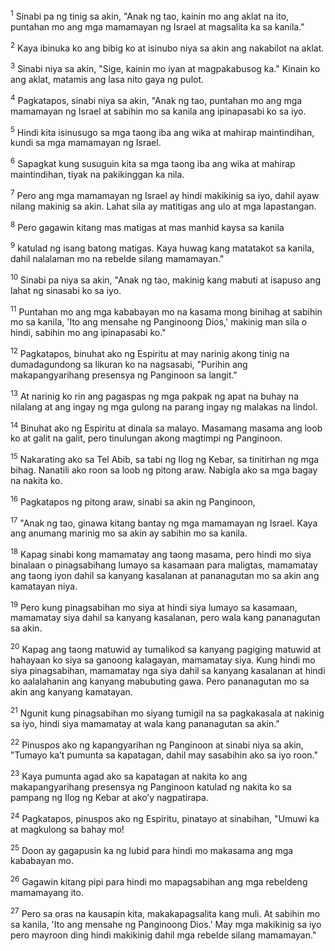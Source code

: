 <sup>1</sup>
Sinabi pa ng tinig sa akin, "Anak ng tao, kainin mo ang aklat na ito, puntahan mo ang mga mamamayan ng Israel at magsalita ka sa kanila." 

<sup>2</sup>
Kaya ibinuka ko ang bibig ko at isinubo niya sa akin ang nakabilot na aklat. 

<sup>3</sup>
Sinabi niya sa akin, "Sige, kainin mo iyan at magpakabusog ka." Kinain ko ang aklat, matamis ang lasa nito gaya ng pulot. 

<sup>4</sup>
Pagkatapos, sinabi niya sa akin, "Anak ng tao, puntahan mo ang mga mamamayan ng Israel at sabihin mo sa kanila ang ipinapasabi ko sa iyo. 

<sup>5</sup>
Hindi kita isinusugo sa mga taong iba ang wika at mahirap maintindihan, kundi sa mga mamamayan ng Israel. 

<sup>6</sup>
Sapagkat kung susuguin kita sa mga taong iba ang wika at mahirap maintindihan, tiyak na pakikinggan ka nila. 

<sup>7</sup>
Pero ang mga mamamayan ng Israel ay hindi makikinig sa iyo, dahil ayaw nilang makinig sa akin. Lahat sila ay matitigas ang ulo at mga lapastangan. 

<sup>8</sup>
Pero gagawin kitang mas matigas at mas manhid kaysa sa kanila 

<sup>9</sup>
katulad ng isang batong matigas. Kaya huwag kang matatakot sa kanila, dahil nalalaman mo na rebelde silang mamamayan." 

<sup>10</sup>
Sinabi pa niya sa akin, "Anak ng tao, makinig kang mabuti at isapuso ang lahat ng sinasabi ko sa iyo. 

<sup>11</sup>
Puntahan mo ang mga kababayan mo na kasama mong binihag at sabihin mo sa kanila, 'Ito ang mensahe ng Panginoong Dios,' makinig man sila o hindi, sabihin mo ang ipinapasabi ko." 

<sup>12</sup>
Pagkatapos, binuhat ako ng Espiritu at may narinig akong tinig na dumadagundong sa likuran ko na nagsasabi, "Purihin ang makapangyarihang presensya ng Panginoon sa langit." 

<sup>13</sup>
At narinig ko rin ang pagaspas ng mga pakpak ng apat na buhay na nilalang at ang ingay ng mga gulong na parang ingay ng malakas na lindol. 

<sup>14</sup>
Binuhat ako ng Espiritu at dinala sa malayo. Masamang masama ang loob ko at galit na galit, pero tinulungan akong magtimpi ng Panginoon. 

<sup>15</sup>
Nakarating ako sa Tel Abib, sa tabi ng Ilog ng Kebar, sa tinitirhan ng mga bihag. Nanatili ako roon sa loob ng pitong araw. Nabigla ako sa mga bagay na nakita ko. 

<sup>16</sup>
Pagkatapos ng pitong araw, sinabi sa akin ng Panginoon, 

<sup>17</sup>
"Anak ng tao, ginawa kitang bantay ng mga mamamayan ng Israel. Kaya ang anumang marinig mo sa akin ay sabihin mo sa kanila. 

<sup>18</sup>
Kapag sinabi kong mamamatay ang taong masama, pero hindi mo siya binalaan o pinagsabihang lumayo sa kasamaan para maligtas, mamamatay ang taong iyon dahil sa kanyang kasalanan at pananagutan mo sa akin ang kamatayan niya. 

<sup>19</sup>
Pero kung pinagsabihan mo siya at hindi siya lumayo sa kasamaan, mamamatay siya dahil sa kanyang kasalanan, pero wala kang pananagutan sa akin. 

<sup>20</sup>
Kapag ang taong matuwid ay tumalikod sa kanyang pagiging matuwid at hahayaan ko siya sa ganoong kalagayan, mamamatay siya. Kung hindi mo siya pinagsabihan, mamamatay nga siya dahil sa kanyang kasalanan at hindi ko aalalahanin ang kanyang mabubuting gawa. Pero pananagutan mo sa akin ang kanyang kamatayan. 

<sup>21</sup>
Ngunit kung pinagsabihan mo siyang tumigil na sa pagkakasala at nakinig sa iyo, hindi siya mamamatay at wala kang pananagutan sa akin." 

<sup>22</sup>
Pinuspos ako ng kapangyarihan ng Panginoon at sinabi niya sa akin, "Tumayo kaʼt pumunta sa kapatagan, dahil may sasabihin ako sa iyo roon." 

<sup>23</sup>
Kaya pumunta agad ako sa kapatagan at nakita ko ang makapangyarihang presensya ng Panginoon katulad ng nakita ko sa pampang ng Ilog ng Kebar at akoʼy nagpatirapa. 

<sup>24</sup>
Pagkatapos, pinuspos ako ng Espiritu, pinatayo at sinabihan, "Umuwi ka at magkulong sa bahay mo! 

<sup>25</sup>
Doon ay gagapusin ka ng lubid para hindi mo makasama ang mga kababayan mo. 

<sup>26</sup>
Gagawin kitang pipi para hindi mo mapagsabihan ang mga rebeldeng mamamayang ito. 

<sup>27</sup>
Pero sa oras na kausapin kita, makakapagsalita kang muli. At sabihin mo sa kanila, 'Ito ang mensahe ng Panginoong Dios.' May mga makikinig sa iyo pero mayroon ding hindi makikinig dahil mga rebelde silang mamamayan."